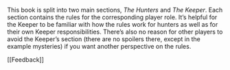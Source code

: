 
This book is split into two main sections, *The Hunters* and *The Keeper*. Each section contains the rules for the corresponding player role. It’s helpful for the Keeper to be familiar with how the rules work for hunters as well as for their own Keeper responsibilities. There’s also no reason for other players to avoid the Keeper’s section (there are no spoilers there, except in the example mysteries) if you want another perspective on the rules.

[[Feedback]]
